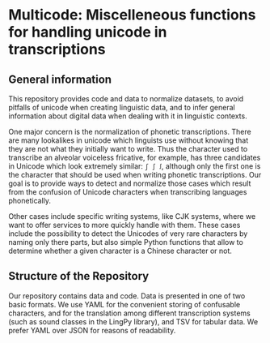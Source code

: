 # Multicode: Miscelleneous functions for handling unicode in transcriptions

## General information

This repository provides code and data to normalize datasets, to avoid pitfalls of unicode when creating linguistic data, and to infer general information about digital data when dealing with it in linguistic contexts.

One major concern is the normalization of phonetic transcriptions. There are many lookalikes in unicode which linguists use without knowing that they are not what they initially want to write. Thus the character used to transcribe an alveolar voiceless fricative, for example, has three candidates in Unicode which look extremely similar: ```ʃ ∫ ꭍ```, although only the first one is the character that should be used when writing phonetic transcriptions. Our goal is to provide ways to detect and normalize those cases which result from the confusion of Unicode characters when transcribing languages phonetically.

Other cases include specific writing systems, like CJK systems, where we want to offer services to more quickly handle with them. These cases include the possibility to detect the Unicodes of very rare characters by naming only there parts, but also simple Python functions that allow to determine whether a given character is a Chinese character or not.

## Structure of the Repository

Our repository contains data and code. Data is presented in one of two basic formats. We use YAML for the convenient storing of confusable characters, and for the translation among different transcription systems (such as sound classes in the LingPy library), and TSV for tabular data. We prefer YAML over JSON for reasons of readability.
